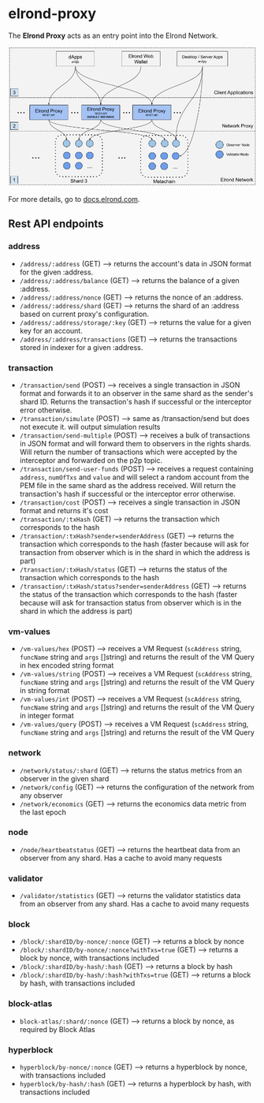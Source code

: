 # elrond-proxy

The **Elrond Proxy** acts as an entry point into the Elrond Network. 

![Elrond Proxy - Architectural Overview](assets/overview.png "Elrond Proxy - Architectural Overview")

For more details, go to [docs.elrond.com](https://docs.elrond.com/sdk-and-tools/proxy/).

## Rest API endpoints

### address

- `/address/:address`         (GET) --> returns the account's data in JSON format for the given :address.
- `/address/:address/balance` (GET) --> returns the balance of a given :address.
- `/address/:address/nonce`   (GET) --> returns the nonce of an :address.
- `/address/:address/shard`   (GET) --> returns the shard of an :address based on current proxy's configuration.
- `/address/:address/storage/:key`   (GET) --> returns the value for a given key for an account.
- `/address/:address/transactions` (GET) --> returns the transactions stored in indexer for a given :address.

### transaction

- `/transaction/send`         (POST) --> receives a single transaction in JSON format and forwards it to an observer in the same shard as the sender's shard ID. Returns the transaction's hash if successful or the interceptor error otherwise.
- `/transaction/simulate`         (POST) --> same as /transaction/send but does not execute it. will output simulation results
- `/transaction/send-multiple` (POST) --> receives a bulk of transactions in JSON format and will forward them to observers in the rights shards. Will return the number of transactions which were accepted by the interceptor and forwarded on the p2p topic.
- `/transaction/send-user-funds` (POST) --> receives a request containing `address`, `numOfTxs` and `value` and will select a random account from the PEM file in the same shard as the address received. Will return the transaction's hash if successful or the interceptor error otherwise.
- `/transaction/cost`         (POST) --> receives a single transaction in JSON format and returns it's cost
- `/transaction/:txHash` (GET) --> returns the transaction which corresponds to the hash
- `/transaction/:txHash?sender=senderAddress` (GET) --> returns the transaction which corresponds to the hash (faster because will ask for transaction from observer which is in the shard in which the address is part)
- `/transaction/:txHash/status` (GET) --> returns the status of the transaction which corresponds to the hash
- `/transaction/:txHash/status?sender=senderAddress` (GET) --> returns the status of the transaction which corresponds to the hash (faster because will ask for transaction status from observer which is in the shard in which the address is part)

### vm-values

- `/vm-values/hex`            (POST) --> receives a VM Request (`scAddress` string, `funcName` string and `args` []string) and returns the result of the VM Query in hex encoded string format
- `/vm-values/string`         (POST) --> receives a VM Request (`scAddress` string, `funcName` string and `args` []string) and returns the result of the VM Query in string format
- `/vm-values/int`            (POST) --> receives a VM Request (`scAddress` string, `funcName` string and `args` []string) and returns the result of the VM Query in integer format
- `/vm-values/query`          (POST) --> receives a VM Request (`scAddress` string, `funcName` string and `args` []string) and returns the result of the VM Query

### network

- `/network/status/:shard`    (GET) --> returns the status metrics from an observer in the given shard
- `/network/config`           (GET) --> returns the configuration of the network from any observer
- `/network/economics`        (GET) --> returns the economics data metric from the last epoch

### node

- `/node/heartbeatstatus`     (GET) --> returns the heartbeat data from an observer from any shard. Has a cache to avoid many requests

### validator

- `/validator/statistics`     (GET) --> returns the validator statistics data from an observer from any shard. Has a cache to avoid many requests

### block

- `/block/:shardID/by-nonce/:nonce`    (GET) --> returns a block by nonce
- `/block/:shardID/by-nonce/:nonce?withTxs=true`    (GET) --> returns a block by nonce, with transactions included
- `/block/:shardID/by-hash/:hash`    (GET) --> returns a block by hash
- `/block/:shardID/by-hash/:hash?withTxs=true`    (GET) --> returns a block by hash, with transactions included

### block-atlas

- `block-atlas/:shard/:nonce`   (GET) --> returns a block by nonce, as required by Block Atlas


### hyperblock

- `hyperblock/by-nonce/:nonce`  (GET) --> returns a hyperblock by nonce, with transactions included
- `hyperblock/by-hash/:hash`    (GET) --> returns a hyperblock by hash, with transactions included